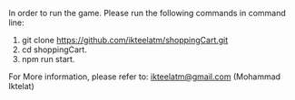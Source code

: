 

In order to run the game. Please run the following commands in command line:

1. git clone https://github.com/ikteelatm/shoppingCart.git
2. cd shoppingCart.
3. npm run start.



For More information, please refer to: ikteelatm@gmail.com  (Mohammad Iktelat) 


